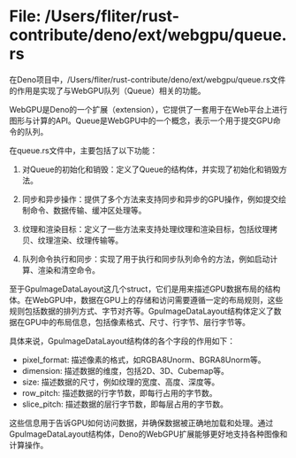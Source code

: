 # File: /Users/fliter/rust-contribute/deno/ext/webgpu/queue.rs

在Deno项目中，/Users/fliter/rust-contribute/deno/ext/webgpu/queue.rs文件的作用是实现了与WebGPU队列（Queue）相关的功能。

WebGPU是Deno的一个扩展（extension），它提供了一套用于在Web平台上进行图形与计算的API。Queue是WebGPU中的一个概念，表示一个用于提交GPU命令的队列。

在queue.rs文件中，主要包括了以下功能：

1. 对Queue的初始化和销毁：定义了Queue的结构体，并实现了初始化和销毁方法。

2. 同步和异步操作：提供了多个方法来支持同步和异步的GPU操作，例如提交绘制命令、数据传输、缓冲区处理等。

3. 纹理和渲染目标：定义了一些方法来支持处理纹理和渲染目标，包括纹理拷贝、纹理渲染、纹理传输等。

4. 队列命令执行和同步：实现了用于执行和同步队列命令的方法，例如启动计算、渲染和清空命令。

至于GpuImageDataLayout这几个struct，它们是用来描述GPU数据布局的结构体。在WebGPU中，数据在GPU上的存储和访问需要遵循一定的布局规则，这些规则包括数据的排列方式、字节对齐等。GpuImageDataLayout结构体定义了数据在GPU中的布局信息，包括像素格式、尺寸、行字节、层行字节等。

具体来说，GpuImageDataLayout结构体的各个字段的作用如下：
- pixel_format: 描述像素的格式，如RGBA8Unorm、BGRA8Unorm等。
- dimension: 描述数据的维度，包括2D、3D、Cubemap等。
- size: 描述数据的尺寸，例如纹理的宽度、高度、深度等。
- row_pitch: 描述数据的行字节数，即每行占用的字节数。
- slice_pitch: 描述数据的层行字节数，即每层占用的字节数。

这些信息用于告诉GPU如何访问数据，并确保数据被正确地加载和处理。通过GpuImageDataLayout结构体，Deno的WebGPU扩展能够更好地支持各种图像和计算操作。

